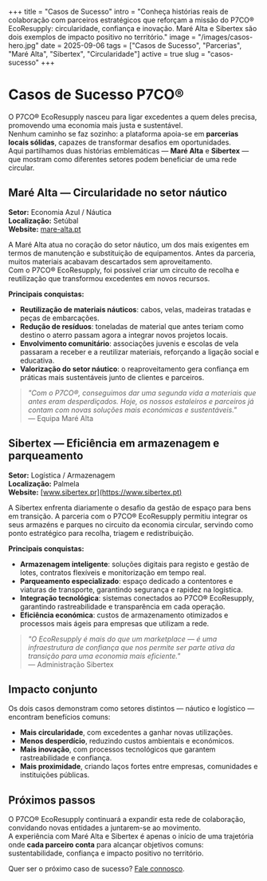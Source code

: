+++
title = "Casos de Sucesso"
intro = "Conheça histórias reais de colaboração com parceiros estratégicos que reforçam a missão do P7CO® EcoResupply: circularidade, confiança e inovação. Maré Alta e Sibertex são dois exemplos de impacto positivo no território."
image = "/images/casos-hero.jpg"
date = 2025-09-06
tags = ["Casos de Sucesso", "Parcerias", "Maré Alta", "Sibertex", "Circularidade"]
active = true
slug = "casos-sucesso"
+++

# Casos de Sucesso P7CO®

O P7CO® EcoResupply nasceu para ligar excedentes a quem deles precisa, promovendo uma economia mais justa e sustentável.  
Nenhum caminho se faz sozinho: a plataforma apoia-se em **parcerias locais sólidas**, capazes de transformar desafios em oportunidades.  
Aqui partilhamos duas histórias emblemáticas — **Maré Alta** e **Sibertex** — que mostram como diferentes setores podem beneficiar de uma rede circular.

## Maré Alta — Circularidade no setor náutico

**Setor:** Economia Azul / Náutica  
**Localização:** Setúbal  
**Website:** [mare-alta.pt](https://www.mare-alta.pt)

A Maré Alta atua no coração do setor náutico, um dos mais exigentes em termos de manutenção e substituição de equipamentos. Antes da parceria, muitos materiais acabavam descartados sem aproveitamento.  
Com o P7CO® EcoResupply, foi possível criar um circuito de recolha e reutilização que transformou excedentes em novos recursos.

**Principais conquistas:**

- **Reutilização de materiais náuticos**: cabos, velas, madeiras tratadas e peças de embarcações.  
- **Redução de resíduos**: toneladas de material que antes teriam como destino o aterro passam agora a integrar novos projetos locais.  
- **Envolvimento comunitário**: associações juvenis e escolas de vela passaram a receber e a reutilizar materiais, reforçando a ligação social e educativa.  
- **Valorização do setor náutico**: o reaproveitamento gera confiança em práticas mais sustentáveis junto de clientes e parceiros.

> _"Com o P7CO®, conseguimos dar uma segunda vida a materiais que antes eram desperdiçados. Hoje, os nossos estaleiros e parceiros já contam com novas soluções mais económicas e sustentáveis."_  
— Equipa Maré Alta

## Sibertex — Eficiência em armazenagem e parqueamento

**Setor:** Logística / Armazenagem  
**Localização:** Palmela  
**Website:** [www.sibertex.pr](https://www.sibertex.pt)

A Sibertex enfrenta diariamente o desafio da gestão de espaço para bens em transição. A parceria com o P7CO® EcoResupply permitiu integrar os seus armazéns e parques no circuito da economia circular, servindo como ponto estratégico para recolha, triagem e redistribuição.

**Principais conquistas:**

- **Armazenagem inteligente**: soluções digitais para registo e gestão de lotes, contratos flexíveis e monitorização em tempo real.  
- **Parqueamento especializado**: espaço dedicado a contentores e viaturas de transporte, garantindo segurança e rapidez na logística.  
- **Integração tecnológica**: sistemas conectados ao P7CO® EcoResupply, garantindo rastreabilidade e transparência em cada operação.  
- **Eficiência económica**: custos de armazenamento otimizados e processos mais ágeis para empresas que utilizam a rede.

> _"O EcoResupply é mais do que um marketplace — é uma infraestrutura de confiança que nos permite ser parte ativa da transição para uma economia mais eficiente."_  
— Administração Sibertex

## Impacto conjunto

Os dois casos demonstram como setores distintos — náutico e logístico — encontram benefícios comuns:

- **Mais circularidade**, com excedentes a ganhar novas utilizações.  
- **Menos desperdício**, reduzindo custos ambientais e económicos.  
- **Mais inovação**, com processos tecnológicos que garantem rastreabilidade e confiança.  
- **Mais proximidade**, criando laços fortes entre empresas, comunidades e instituições públicas.

## Próximos passos

O P7CO® EcoResupply continuará a expandir esta rede de colaboração, convidando novas entidades a juntarem-se ao movimento.  
A experiência com Maré Alta e Sibertex é apenas o início de uma trajetória onde **cada parceiro conta** para alcançar objetivos comuns: sustentabilidade, confiança e impacto positivo no território.

Quer ser o próximo caso de sucesso? [Fale connosco](/pt/home/contact).
